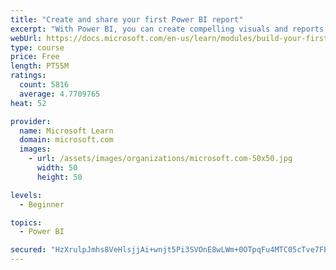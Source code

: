 ```yaml
---
title: "Create and share your first Power BI report"
excerpt: "With Power BI, you can create compelling visuals and reports. In this module, you learn how to use Power BI Desktop to connect to data, build visuals, and create a report that you can share with others in your organization. You then learn how to publish the report to the Power BI service, so that others can see your insights and benefit from your work."
webUrl: https://docs.microsoft.com/en-us/learn/modules/build-your-first-power-bi-report/
type: course
price: Free
length: PT55M
ratings:
  count: 5816
  average: 4.7709765
heat: 52

provider:
  name: Microsoft Learn
  domain: microsoft.com
  images:
    - url: /assets/images/organizations/microsoft.com-50x50.jpg
      width: 50
      height: 50

levels:
  - Beginner

topics:
  - Power BI

secured: "HzXrulpJmhs8VeHlsjjAi+wnjt5Pi3SVOnE8wLWm+0OTpqFu4MTC05cTve7FBQ1u3ii0FtaSe2qTgGRWhEosKqtvWdJIgZp3kaZSQS7UndMjIdob79cuFXjLigQtKrVBv3G1im3orfzNW+rXhFdTtfW+PDXL//+pvV8NGwJe1ryTSpoGuocftDD7g6GBexwerKrDMRaG0Lhjn+jNoqAypmYfZ7O5cwmWkFQ/96RQsyyc/pIFJFI5EqvW5KZzU8fnmt/e/L3NlAbRdqKQ7nBSBRyMh8hsqecZ8HBZq57YjpweFngmXMEwFZMH4MVv5Q560JwYLrf9Af1mbf7deOzWRrzHbRLkH+f500zHHMXK78ecr5l1gH2TZZUchkU+E8yGkeqxEwds3p+JOghx4WLLIpGvR3+CGlKP1xLDcJ9Zz4g=;q8nVcG28IYRmaLtSXcDrSw=="
---
```


